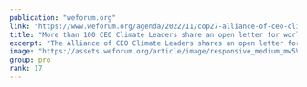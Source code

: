 ```yaml
---
publication: "weforum.org"
link: "https://www.weforum.org/agenda/2022/11/cop27-alliance-of-ceo-climate-leaders"
title: "More than 100 CEO Climate Leaders share an open letter for world leaders at COP27"
excerpt: "The Alliance of CEO Climate Leaders shares an open letter for world leaders, stating they want to work with governments to accelerate the move to net zero"
image: "https://assets.weforum.org/article/image/responsive_medium_mw5VKIOJj9fSdGadglRegyuc8T10aXbLtY2IXSxWJTs.jpg"
group: pro
rank: 17
---
```


